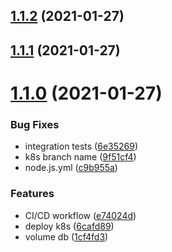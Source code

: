 ## [1.1.2](https://github.com/fafagorg/products/compare/v1.1.1...v1.1.2) (2021-01-27)



## [1.1.1](https://github.com/fafagorg/products/compare/v1.1.0...v1.1.1) (2021-01-27)



# [1.1.0](https://github.com/fafagorg/products/compare/6cafd89688f6940bee5d8c08e78cd8c1ff8b4b4e...v1.1.0) (2021-01-27)


### Bug Fixes

* integration tests ([6e35269](https://github.com/fafagorg/products/commit/6e352691a183bb7376368240bf1fead4b7970a65))
* k8s branch name ([9f51cf4](https://github.com/fafagorg/products/commit/9f51cf45eb429de516300eabb0627b0a9112086e))
* node.js.yml ([c9b955a](https://github.com/fafagorg/products/commit/c9b955adecd6747d593c49024eebc214d7bfcb6e))


### Features

* CI/CD workflow ([e74024d](https://github.com/fafagorg/products/commit/e74024d51038cbfddfc28688309e10930d10ae75))
* deploy k8s ([6cafd89](https://github.com/fafagorg/products/commit/6cafd89688f6940bee5d8c08e78cd8c1ff8b4b4e))
* volume db ([1cf4fd3](https://github.com/fafagorg/products/commit/1cf4fd373319b27326a167da642b18b0d5bc6fb4))



